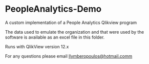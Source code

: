 # PeopleAnalytics-Demo
A custom implementation of a People Analytics Qlikview program 

The data used to emulate the organization and that were used by the software is available as an excel file in this folder.

Runs with QlikView version 12.x 

For any questions please email llymberopoulos@hotmail.comm 
